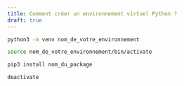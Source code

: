 ```yaml
---
title: Comment créer un environnement virtuel Python ?
draft: true
---
```


```bash
python3 -m venv nom_de_votre_environnement
```

```bash
source nom_de_votre_environnement/bin/activate
```

```bash
pip3 install nom_du_package
```

```bash
deactivate
```
